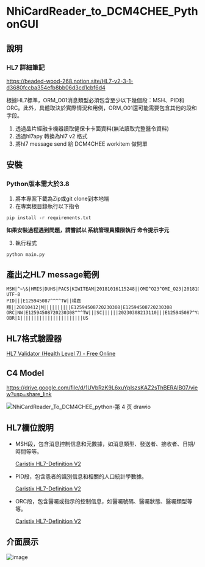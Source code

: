 # NhiCardReader_to_DCM4CHEE_PythonGUI
## 說明  
### HL7 詳細筆記
https://beaded-wood-268.notion.site/HL7-v2-3-1-d3680fccba354efb8bb06d3cd1cbf6d4  

根據HL7標準，ORM_O01消息類型必須包含至少以下幾個段：MSH、PID和ORC。此外，具體取決於實際情況和用例，ORM_O01還可能需要包含其他的段和字段。
1. 透過晶片經融卡機器讀取健保卡卡面資料(無法讀取完整醫令資料)
2. 透過hl7apy 轉換為hl7 v2 格式
3. 將hl7 message send 給 DCM4CHEE workitem 做開單

## 安裝
### Python版本需大於3.8
1. 將本專案下載為Zip或git clone到本地端
2. 在專案根目錄執行以下指令
  ```
  pip install -r requirements.txt
  ```
  **如果安裝過程遇到問題，請嘗試以 系統管理員權限執行 命令提示字元**

3. 執行程式
```
python main.py
```

## 產出之HL7 message範例

```abap
MSH|^~\&|HMIS|DUHS|PACS|KIWITEAM|20181016115248||OMI^O23^OMI_O23|20181016115248|P|2.5.1||||||UNICODE UTF-8
PID|||E125945087^^^^TW||楊嘉翔||20010412|M||||||||||E12594508720230308|E12594508720230308
ORC|NW|E12594508720230308^^^TW|||SC||||||20230308213110|||E125945087^Yang^Jiaxiang
OBR|1|||||||||||||||||||||||US
```

## HL7格式驗證器

[HL7 Validator (Health Level 7) - Free Online](https://freeonlineformatter.com/hl7-validator/run)

## C4 Model

https://drive.google.com/file/d/1UVbRzK9L6xuYpIszsKAZ2sThBERAIB07/view?usp=share_link

![NhiCardReader_To_DCM4CHEE_python-第 4 页 drawio](https://user-images.githubusercontent.com/81738019/224273100-ffef4005-4658-4817-918e-b7f913f3b9c3.png)

    

## HL7欄位說明

- MSH段，包含消息控制信息和元數據，如消息類型、發送者、接收者、日期/時間等等。
    
    [Caristix HL7-Definition V2](https://hl7-definition.caristix.com/v2/HL7v2.3.1/Segments/MSH)
    
- PID段，包含患者的識別信息和相關的人口統計學數據。
    
    [Caristix HL7-Definition V2](https://hl7-definition.caristix.com/v2/HL7v2.3.1/Segments/PID)
    
- ORC段，包含醫囑或指示的控制信息，如醫囑號碼、醫囑狀態、醫囑類型等等。
    
    [Caristix HL7-Definition V2](https://hl7-definition.caristix.com/v2/HL7v2.3.1/Segments/ORC)

## 介面展示
![image](https://user-images.githubusercontent.com/81738019/222977087-8ec65a6f-9179-4bf9-a01e-53b12f85c997.png)




